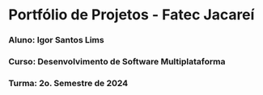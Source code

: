 # Portfólio de Projetos - Fatec Jacareí
### Aluno: Igor Santos Lims
### Curso: Desenvolvimento de Software Multiplataforma
### Turma: 2o. Semestre de 2024
